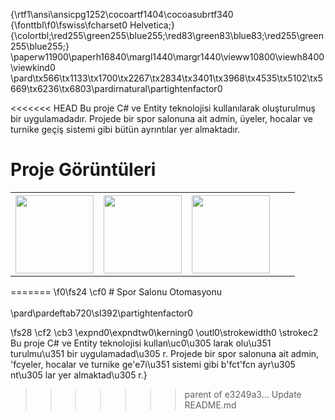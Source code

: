 {\rtf1\ansi\ansicpg1252\cocoartf1404\cocoasubrtf340
{\fonttbl\f0\fswiss\fcharset0 Helvetica;}
{\colortbl;\red255\green255\blue255;\red83\green83\blue83;\red255\green255\blue255;}
\paperw11900\paperh16840\margl1440\margr1440\vieww10800\viewh8400\viewkind0
\pard\tx566\tx1133\tx1700\tx2267\tx2834\tx3401\tx3968\tx4535\tx5102\tx5669\tx6236\tx6803\pardirnatural\partightenfactor0

<<<<<<< HEAD
Bu proje C# ve Entity teknolojisi kullanılarak oluşturulmuş bir uygulamadadır. Projede bir spor salonuna ait admin, üyeler, hocalar ve turnike geçiş sistemi gibi bütün ayrıntılar yer almaktadır.


# Proje Görüntüleri

<table class="tg">
  <tr>
    <th class="tg-yw4l"><a href="https://github.com/hakanozer/SporSalonuOtomasyonu/blob/master/proje_goruntuleri/admin_ana_sayfa.png"><img src="https://github.com/hakanozer/SporSalonuOtomasyonu/blob/master/proje_goruntuleri/admin_ana_sayfa.png" width=125/></a></th>
    <th class="tg-yw4l"><a href="https://github.com/hakanozer/SporSalonuOtomasyonu/blob/master/proje_goruntuleri/paket_kontrol.png"><img src="https://github.com/hakanozer/SporSalonuOtomasyonu/blob/master/proje_goruntuleri/paket_kontrol.png" width=125/></a></th>
    <th class="tg-yw4l"><a href="https://github.com/hakanozer/SporSalonuOtomasyonu/blob/master/proje_goruntuleri/rapor.png"><img src="https://github.com/hakanozer/SporSalonuOtomasyonu/blob/master/proje_goruntuleri/rapor.png" width=125/></a></th>
    <th class="tg-yw4l"></th>
    <th class="tg-yw4l"></th>
  </tr>
</table>








=======
\f0\fs24 \cf0 # Spor Salonu Otomasyonu\
\
\pard\pardeftab720\sl392\partightenfactor0

\fs28 \cf2 \cb3 \expnd0\expndtw0\kerning0
\outl0\strokewidth0 \strokec2 Bu proje C# ve Entity teknolojisi kullan\uc0\u305 larak olu\u351 turulmu\u351  bir uygulamadad\u305 r. Projede bir spor salonuna ait admin, \'fcyeler, hocalar ve turnike ge\'e7i\u351  sistemi gibi b\'fct\'fcn ayr\u305 nt\u305 lar yer almaktad\u305 r.}
>>>>>>> parent of e3249a3... Update README.md
